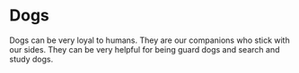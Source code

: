 # Dogs 
Dogs can be very loyal to humans. They are our companions who stick with our sides. They can be very helpful for being guard dogs and search and study dogs. 
